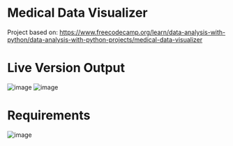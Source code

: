 # Medical Data Visualizer

Project based on: https://www.freecodecamp.org/learn/data-analysis-with-python/data-analysis-with-python-projects/medical-data-visualizer

# Live Version Output

![image](https://user-images.githubusercontent.com/91420499/179026194-26755d78-bd71-490f-8cb1-e57a100ea2f6.png)
![image](https://user-images.githubusercontent.com/91420499/179026224-9c8f3881-e35f-46ce-8252-c496f21e64bf.png)

# Requirements

![image](https://user-images.githubusercontent.com/91420499/179026685-5b572c8e-e1e4-4ae4-8f81-a562714c6db8.png)
